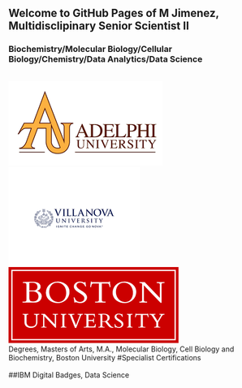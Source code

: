 ## Welcome to GitHub Pages of M Jimenez, Multidisclipinary Senior Scientist II
### Biochemistry/Molecular Biology/Cellular Biology/Chemistry/Data Analytics/Data Science
<br>
<img src="https://github.com/leodavinci1452/leodavinci1452.github.io/blob/main/Adelphi.png"> 
<img src="https://github.com/leodavinci1452/leodavinci1452.github.io/blob/main/Villanova.png">
<img src="https://github.com/leodavinci1452/leodavinci1452.github.io/blob/main/BU.png">
<br>
Degrees,
Masters of Arts, M.A., Molecular Biology, Cell Biology and Biochemistry, Boston University
#Specialist Certifications 
<div data-iframe-width="150" data-iframe-height="270" data-share-badge-id="955346c1-56e9-4abf-8da3-0dc56e986693" data-share-badge-host="https://www.youracclaim.com"></div><script type="text/javascript" async src="//cdn.youracclaim.com/assets/utilities/embed.js"></script>
<div data-iframe-width="150" data-iframe-height="270" data-share-badge-id="467d0769-99da-49c9-82dd-d10640147170" data-share-badge-host="https://www.youracclaim.com"></div><script type="text/javascript" async src="//cdn.youracclaim.com/assets/utilities/embed.js"></script>
<div data-iframe-width="150" data-iframe-height="270" data-share-badge-id="c096b76a-d631-4df8-9ae9-52919a24bde8" data-share-badge-host="https://www.youracclaim.com"></div><script type="text/javascript" async src="//cdn.youracclaim.com/assets/utilities/embed.js"></script>
<br>
##IBM Digital Badges, Data Science

